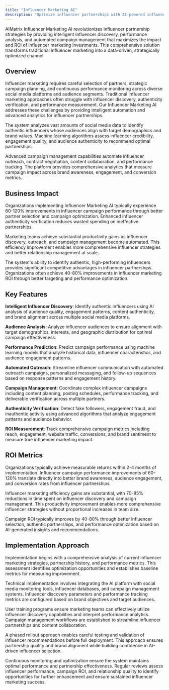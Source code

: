 ```yaml
---
title: "Influencer Marketing AI"
description: "Optimize influencer partnerships with AI-powered influencer discovery, performance analysis, and automated campaign management for maximum impact."
---
```


AIMatrix Influencer Marketing AI revolutionizes influencer partnership strategies by providing intelligent influencer discovery, performance analysis, and automated campaign management that maximizes the impact and ROI of influencer marketing investments. This comprehensive solution transforms traditional influencer marketing into a data-driven, strategically optimized channel.

## Overview

Influencer marketing requires careful selection of partners, strategic campaign planning, and continuous performance monitoring across diverse social media platforms and audience segments. Traditional influencer marketing approaches often struggle with influencer discovery, authenticity verification, and performance measurement. Our Influencer Marketing AI addresses these challenges by providing intelligent automation and advanced analytics for influencer partnerships.

The system analyzes vast amounts of social media data to identify authentic influencers whose audiences align with target demographics and brand values. Machine learning algorithms assess influencer credibility, engagement quality, and audience authenticity to recommend optimal partnerships.

Advanced campaign management capabilities automate influencer outreach, contract negotiation, content collaboration, and performance tracking. The platform provides comprehensive analytics that measure campaign impact across brand awareness, engagement, and conversion metrics.

## Business Impact

Organizations implementing Influencer Marketing AI typically experience 60-120% improvements in influencer campaign performance through better partner selection and campaign optimization. Enhanced influencer authenticity verification reduces wasted spending on ineffective partnerships.

Marketing teams achieve substantial productivity gains as influencer discovery, outreach, and campaign management become automated. This efficiency improvement enables more comprehensive influencer strategies and better relationship management at scale.

The system's ability to identify authentic, high-performing influencers provides significant competitive advantages in influencer partnerships. Organizations often achieve 40-80% improvements in influencer marketing ROI through better targeting and performance optimization.

## Key Features

**Intelligent Influencer Discovery**: Identify authentic influencers using AI analysis of audience quality, engagement patterns, content authenticity, and brand alignment across multiple social media platforms.

**Audience Analysis**: Analyze influencer audiences to ensure alignment with target demographics, interests, and geographic distribution for optimal campaign effectiveness.

**Performance Prediction**: Predict campaign performance using machine learning models that analyze historical data, influencer characteristics, and audience engagement patterns.

**Automated Outreach**: Streamline influencer communication with automated outreach campaigns, personalized messaging, and follow-up sequences based on response patterns and engagement history.

**Campaign Management**: Coordinate complex influencer campaigns including content planning, posting schedules, performance tracking, and deliverable verification across multiple partners.

**Authenticity Verification**: Detect fake followers, engagement fraud, and inauthentic activity using advanced algorithms that analyze engagement patterns and audience behavior.

**ROI Measurement**: Track comprehensive campaign metrics including reach, engagement, website traffic, conversions, and brand sentiment to measure true influencer marketing impact.

## ROI Metrics

Organizations typically achieve measurable returns within 2-4 months of implementation. Influencer campaign performance improvements of 60-120% translate directly into better brand awareness, audience engagement, and conversion rates from influencer partnerships.

Influencer marketing efficiency gains are substantial, with 70-85% reductions in time spent on influencer discovery and campaign management. This productivity improvement enables more comprehensive influencer strategies without proportional increases in team size.

Campaign ROI typically improves by 40-80% through better influencer selection, authentic partnerships, and performance optimization based on AI-generated insights and recommendations.

## Implementation Approach

Implementation begins with a comprehensive analysis of current influencer marketing strategies, partnership history, and performance metrics. This assessment identifies optimization opportunities and establishes baseline metrics for measuring improvement.

Technical implementation involves integrating the AI platform with social media monitoring tools, influencer databases, and campaign management systems. Influencer discovery parameters and performance tracking metrics are configured based on brand objectives and target audiences.

User training programs ensure marketing teams can effectively utilize influencer discovery capabilities and interpret performance analytics. Campaign management workflows are established to streamline influencer partnerships and content collaboration.

A phased rollout approach enables careful testing and validation of influencer recommendations before full deployment. This approach ensures partnership quality and brand alignment while building confidence in AI-driven influencer selection.

Continuous monitoring and optimization ensure the system maintains optimal performance and partnership effectiveness. Regular reviews assess influencer performance, campaign ROI, and relationship quality to identify opportunities for further enhancement and ensure sustained influencer marketing success.